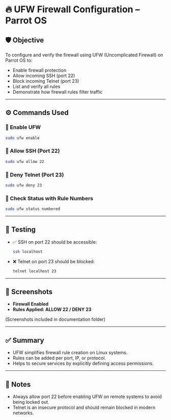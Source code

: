 # 🔥 UFW Firewall Configuration – Parrot OS

## 🛡️ Objective
To configure and verify the firewall using UFW (Uncomplicated Firewall) on Parrot OS to:
- Enable firewall protection
- Allow incoming SSH (port 22)
- Block incoming Telnet (port 23)
- List and verify all rules
- Demonstrate how firewall rules filter traffic

---

## ⚙️ Commands Used

### 🔹 Enable UFW
```bash
sudo ufw enable
```

### 🔹 Allow SSH (Port 22)
```bash
sudo ufw allow 22
```

### 🔹 Deny Telnet (Port 23)
```bash
sudo ufw deny 23
```

### 🔹 Check Status with Rule Numbers
```bash
sudo ufw status numbered
```

---

## 🧪 Testing

- ✅ SSH on port 22 should be accessible:
  ```bash
  ssh localhost
  ```

- ❌ Telnet on port 23 should be blocked:
  ```bash
  telnet localhost 23
  ```

---

## 📸 Screenshots

- **Firewall Enabled**
- **Rules Applied: ALLOW 22 / DENY 23**

(Screenshots included in documentation folder)

---

## ✅ Summary

- UFW simplifies firewall rule creation on Linux systems.
- Rules can be added per port, IP, or protocol.
- Helps to secure services by explicitly defining access permissions.

---

## 📎 Notes

- Always allow port 22 before enabling UFW on remote systems to avoid being locked out.
- Telnet is an insecure protocol and should remain blocked in modern networks.
